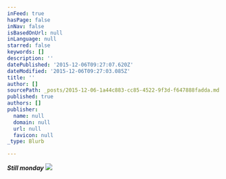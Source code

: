 ```yaml
---
inFeed: true
hasPage: false
inNav: false
isBasedOnUrl: null
inLanguage: null
starred: false
keywords: []
description: ''
datePublished: '2015-12-06T09:27:07.620Z'
dateModified: '2015-12-06T09:27:03.085Z'
title: ''
author: []
sourcePath: _posts/2015-12-06-1a44c883-cc85-4522-9f3d-f647888fadda.md
published: true
authors: []
publisher:
  name: null
  domain: null
  url: null
  favicon: null
_type: Blurb

---
```

_**Still monday**_
![](https://the-grid-user-content.s3-us-west-2.amazonaws.com/96a45abe-da7d-4d5a-91ae-fef06b4650f6.jpg)